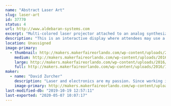 ```yaml
---
name: "Abstract Laser Art"
slug: laser-art
id: 37770
status: 4
url: http://www.aldebaran-systems.com
excerpt: "Multi-colored laser projector attached to an analog synthesizer to create laser abstract patterns."
description: "This is an interactive display where attendees may use a custom analog synthesizer consisting of voltage controlled quadrature oscillators, low frequency oscillators, voltage controlled amplifiers and voltage processors to create unique abstract patterns in laser light."
location: Unassigned
image-primary:
  - thumbnail: http://makers.makerfaireorlando.com/wp-content/uploads/2016/10/IMG_2698-1-150x150.jpg
    medium: http://makers.makerfaireorlando.com/wp-content/uploads/2016/10/IMG_2698-1-300x300.jpg
    large: http://makers.makerfaireorlando.com/wp-content/uploads/2016/10/IMG_2698-1-1024x1024.jpg
    full: http://makers.makerfaireorlando.com/wp-content/uploads/2016/10/IMG_2698-1.jpg
maker:
  - name: "David Zurcher"
    description: "Laser and electronics are my passion. Since working in a planetarium in the mid 1990's I've enjoyed creating art with laser light!"
    image-primary: http://makers.makerfaireorlando.com/wp-content/uploads/2016/10/IMG_3133.jpg
last-modified-db: "2019-10-19 12:57:11"
last-exported: "2020-05-07 10:07:17"
---
```

